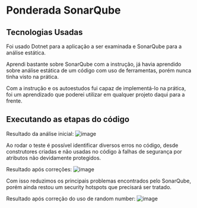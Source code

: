 # Ponderada SonarQube

## Tecnologias Usadas

Foi usado Dotnet para a aplicação a ser examinada e SonarQube para a análise estática.

Aprendi bastante sobre SonarQube com a instrução, já havia aprendido sobre análise estática de um código com uso de ferramentas, porém nunca tinha visto na prática.

Com a instrução e os autoestudos fui capaz de implementá-lo na prática, foi um aprendizado que poderei utilizar em qualquer projeto daqui para a frente.

## Executando as etapas do código

Resultado da análise inicial:
![image](https://github.com/FelipeSaadi/Ponderada-SonarQube/assets/54749257/271c7920-d88a-429e-af3e-3635ccc401d8)

Ao rodar o teste é possível identificar diversos erros no código, desde construtores criadas e não usadas no código à falhas de segurança por atributos não devidamente protegidos.

Resultado após correções:
![image](https://github.com/FelipeSaadi/Ponderada-SonarQube/assets/54749257/5824bdef-9512-47bd-bc7a-51d2e5e33f26)

Com isso reduzimos os principais problemas encontrados pelo SonarQube, porém ainda restou um security hotspots que precisará ser tratado.

Resultado após correção do uso de random number:
![image](https://github.com/FelipeSaadi/Ponderada-SonarQube/assets/54749257/d144cc29-4b32-4f90-a759-5c068a800c76)
